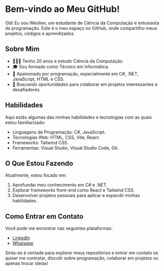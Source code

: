 # Bem-vindo ao Meu GitHub!

Olá! Eu sou Wesllen, um estudante de Ciência da Computação e entusiasta da programação. Este é o meu espaço no GitHub, onde compartilho meus projetos, códigos e aprendizados.

## Sobre Mim

- 👨🏻‍💻 Tenho 20 anos e estudo Ciência da Computação.
- 🎓 Sou formado como Técnico em Informática.
- 🌱 Apaixonado por programação, especialmente em C#, .NET, JavaScript, HTML e CSS.
- 💼 Buscando oportunidades para colaborar em projetos interessantes e desafiadores.

## Habilidades

Aqui estão algumas das minhas habilidades e tecnologias com as quais estou familiarizado:

- Linguagens de Programação: C#, JavaScript.
- Tecnologias Web: HTML, CSS, Vite, React.
- Frameworks: Tailwind CSS.
- Ferramentas: Visual Studio, Visual Studio Code, Git.

## O Que Estou Fazendo

Atualmente, estou focado em:

1. Aprofundar meu conhecimento em C# e .NET.
2. Explorar frameworks front-end como React e Tailwind CSS.
3. Desenvolver projetos pessoais para aplicar e expandir minhas habilidades.

## Como Entrar em Contato

Você pode me encontrar nas seguintes plataformas:

- [LinkedIn]([link_para_o_seu_linkedin](https://www.linkedin.com/in/wesllen-felipe-langaro-raiser-da-cruz-31b9ab210/))
- [Whatsapp](49992014663)

Sinta-se à vontade para explorar meus repositórios e entrar em contato se quiser me contratar, discutir sobre programação, colaborar em projetos ou apenas trocar ideias!

